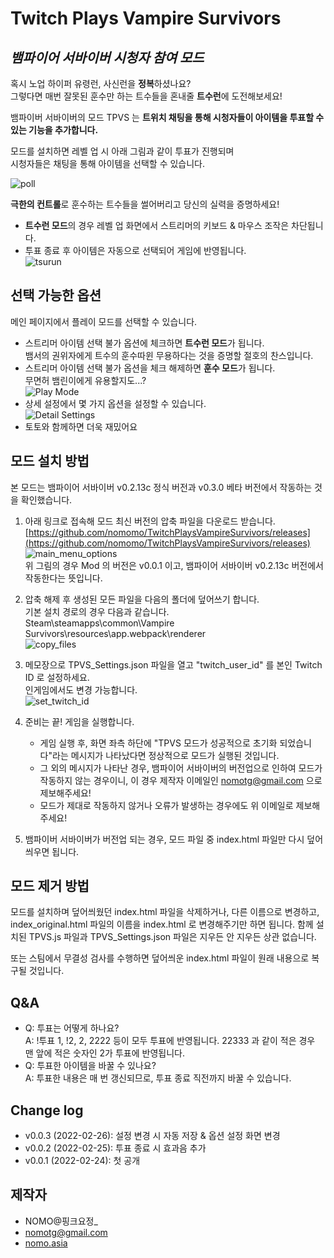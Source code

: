 # Twitch Plays Vampire Survivors

## _뱀파이어 서바이버 시청자 참여 모드_

혹시 노업 하이퍼 유령런, 사신런을 **정복**하셨나요?<br />
그렇다면 매번 잘못된 훈수만 하는 트수들을 혼내줄 **트수런**에 도전해보세요!

뱀파이버 서바이버의 모드 TPVS 는 **트위치 채팅을 통해 시청자들이 아이템을 투표할 수 있는 기능을 추가합니다.**<br />

모드를 설치하면 레벨 업 시 아래 그림과 같이 투표가 진행되며<br />
시청자들은 채팅을 통해 아이템을 선택할 수 있습니다.

![poll](https://raw.githubusercontent.com/nomomo/TwitchPlaysVampireSurvivors/main/images/1_poll.png)

**극한의 컨트롤**로 훈수하는 트수들을 썰어버리고 당신의 실력을 증명하세요!

- **트수런 모드**의 경우 레벨 업 화면에서 스트리머의 키보드 & 마우스 조작은 차단됩니다.
- 투표 종료 후 아이템은 자동으로 선택되어 게임에 반영됩니다.<br />
![tsurun](https://raw.githubusercontent.com/nomomo/TwitchPlaysVampireSurvivors/main/images/2_tsr.png)

## 선택 가능한 옵션 

메인 페이지에서 플레이 모드를 선택할 수 있습니다.

- 스트리머 아이템 선택 불가 옵션에 체크하면 **트수런 모드**가 됩니다.<br />뱀서의 권위자에게 트수의 훈수따윈 무용하다는 것을 증명할 절호의 찬스입니다.
- 스트리머 아이템 선택 불가 옵션을 체크 해제하면 **훈수 모드**가 됩니다.<br />무면허 뱀린이에게 유용할지도...?<br />
![Play Mode](https://raw.githubusercontent.com/nomomo/TwitchPlaysVampireSurvivors/main/images/mode.png)
- 상세 설정에서 몇 가지 옵션을 설정할 수 있습니다.<br />
![Detail Settings](https://raw.githubusercontent.com/nomomo/TwitchPlaysVampireSurvivors/main/images/detailSettings.png)
- 토토와 함께하면 더욱 재밌어요

## 모드 설치 방법

본 모드는 뱀파이어 서바이버 v0.2.13c 정식 버전과 v0.3.0 베타 버전에서 작동하는 것을 확인했습니다.

1. 아래 링크로 접속해 모드 최신 버전의 압축 파일을 다운로드 받습니다.
[https://github.com/nomomo/TwitchPlaysVampireSurvivors/releases](https://github.com/nomomo/TwitchPlaysVampireSurvivors/releases)
![main_menu_options](https://raw.githubusercontent.com/nomomo/TwitchPlaysVampireSurvivors/main/images/5_download.png)<br />
위 그림의 경우 Mod 의 버전은 v0.0.1 이고, 뱀파이어 서바이버 v0.2.13c 버전에서 작동한다는 뜻입니다.

2. 압축 해제 후 생성된 모든 파일을 다음의 폴더에 덮어쓰기 합니다.<br />
기본 설치 경로의 경우 다음과 같습니다.<br />
Steam\steamapps\common\Vampire Survivors\resources\app\.webpack\renderer<br />
![copy_files](https://raw.githubusercontent.com/nomomo/TwitchPlaysVampireSurvivors/main/images/6_install.png)

3. 메모장으로 TPVS_Settings.json 파일을 열고 "twitch_user_id" 를 본인 Twitch ID 로 설정하세요.<br />인게임에서도 변경 가능합니다.<br />
![set_twitch_id](https://raw.githubusercontent.com/nomomo/TwitchPlaysVampireSurvivors/main/images/3_settings.png)

4. 준비는 끝! 게임을 실행합니다.
    - 게임 실행 후, 화면 좌측 하단에 "TPVS 모드가 성공적으로 초기화 되었습니다"라는 메시지가 나타났다면 정상적으로 모드가 실행된 것입니다.
    - 그 외의 메시지가 나타난 경우, 뱀파이어 서바이버의 버전업으로 인하여 모드가 작동하지 않는 경우이니, 이 경우 제작자 이메일인 nomotg@gmail.com 으로 제보해주세요!
    - 모드가 제대로 작동하지 않거나 오류가 발생하는 경우에도 위 이메일로 제보해주세요!

5. 뱀파이버 서바이버가 버전업 되는 경우, 모드 파일 중 index.html 파일만 다시 덮어씌우면 됩니다.

## 모드 제거 방법

모드를 설치하며 덮어씌웠던 index.html 파일을 삭제하거나, 다른 이름으로 변경하고, index_original.html 파일의 이름을 index.html 로 변경해주기만 하면 됩니다.
함께 설치된 TPVS.js 파일과 TPVS_Settings.json 파일은 지우든 안 지우든 상관 없습니다.

또는 스팀에서 무결성 검사를 수행하면 덮어씌운 index.html 파일이 원래 내용으로 복구될 것입니다.

## Q&A

- Q: 투표는 어떻게 하나요?<br />A: !투표 1, !2, 2, 2222 등이 모두 투표에 반영됩니다. 22333 과 같이 적은 경우 맨 앞에 적은 숫자인 2가 투표에 반영됩니다.
- Q: 투표한 아이템을 바꿀 수 있나요?<br />A: 투표한 내용은 매 번 갱신되므로, 투표 종료 직전까지 바꿀 수 있습니다.

## Change log

- v0.0.3 (2022-02-26): 설정 변경 시 자동 저장 & 옵션 설정 화면 변경
- v0.0.2 (2022-02-25): 투표 종료 시 효과음 추가
- v0.0.1 (2022-02-24): 첫 공개

## 제작자

- NOMO@핑크요정_
- nomotg@gmail.com
- [nomo.asia](https://nomo.asia)
